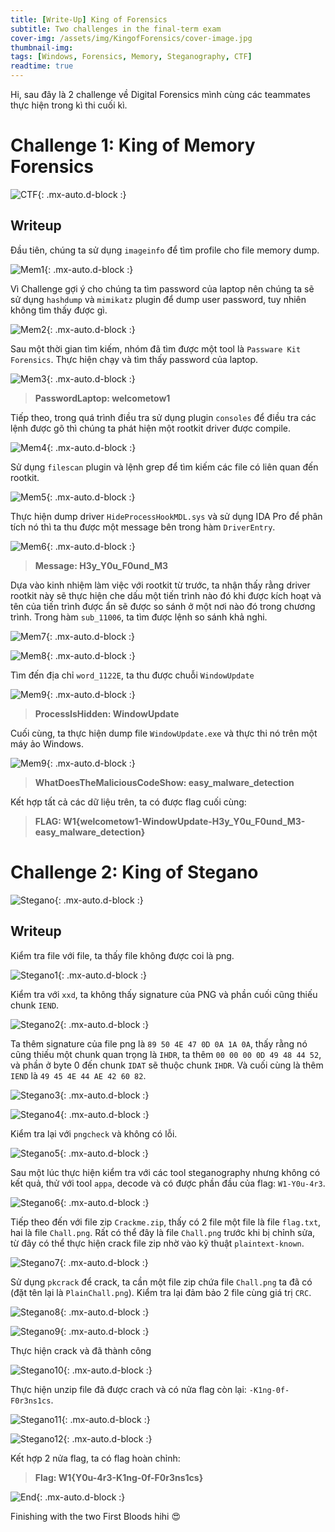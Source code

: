 ```yaml
---
title: [Write-Up] King of Forensics
subtitle: Two challenges in the final-term exam
cover-img: /assets/img/KingofForensics/cover-image.jpg
thumbnail-img:
tags: [Windows, Forensics, Memory, Steganography, CTF]
readtime: true
---
```


Hi, sau đây là 2 challenge về Digital Forensics mình cùng các teammates thực hiện trong kì thi cuối kì.

# **Challenge 1: King of Memory Forensics**

![CTF](/assets/img/KingofForensics/KingofMemory.png){: .mx-auto.d-block :}

## **Writeup**

Đầu tiên, chúng ta sử dụng `imageinfo` để tìm profile cho file memory dump.

![Mem1](/assets/img/KingofForensics/Mem1.png){: .mx-auto.d-block :}
 
Vì Challenge gợi ý cho chúng ta tìm password của laptop nên chúng ta sẽ sử dụng `hashdump` và `mimikatz` plugin để dump user password, tuy nhiên không tìm thấy được gì.

![Mem2](/assets/img/KingofForensics/Mem2.png){: .mx-auto.d-block :}
 
Sau một thời gian tìm kiếm, nhóm đã tìm được một tool là `Passware Kit Forensics`. Thực hiện chạy và tìm thấy password của laptop.

![Mem3](/assets/img/KingofForensics/Mem3.png){: .mx-auto.d-block :}
 
> **PasswordLaptop: welcometow1**

Tiếp theo, trong quá trình điều tra sử dụng plugin `consoles` để điều tra các lệnh được gõ thì chúng ta phát hiện một rootkit driver được compile.

![Mem4](/assets/img/KingofForensics/Mem4.png){: .mx-auto.d-block :}
 
Sử dụng `filescan` plugin và lệnh grep để tìm kiếm các file có liên quan đến rootkit.
 
![Mem5](/assets/img/KingofForensics/Mem5.png){: .mx-auto.d-block :}

Thực hiện dump driver `HideProcessHookMDL.sys` và sử dụng IDA Pro để phân tích nó thì ta thu được một message bên trong hàm `DriverEntry`.

![Mem6](/assets/img/KingofForensics/Mem6.png){: .mx-auto.d-block :}
 
> **Message: H3y_Y0u_F0und_M3**

Dựa vào kinh nhiệm làm việc với rootkit từ trước, ta nhận thấy rằng driver rootkit này sẽ thực hiện che dấu một tiến trình nào đó khi được kích hoạt và tên của tiến trình được ẩn sẽ được so sánh ở một nơi nào đó trong chương trình. Trong hàm `sub_11006`, ta tìm được lệnh so sánh khả nghi.

![Mem7](/assets/img/KingofForensics/Mem7.png){: .mx-auto.d-block :}

![Mem8](/assets/img/KingofForensics/Mem8.png){: .mx-auto.d-block :}
 
Tìm đến địa chỉ `word_1122E`, ta thu được chuỗi `WindowUpdate`

![Mem9](/assets/img/KingofForensics/Mem9.png){: .mx-auto.d-block :}
 
> **ProcessIsHidden: WindowUpdate**

Cuối cùng, ta thực hiện dump file `WindowUpdate.exe` và thực thi nó trên một máy ảo Windows.

![Mem9](/assets/img/KingofForensics/Mem10.png){: .mx-auto.d-block :}
 
> **WhatDoesTheMaliciousCodeShow: easy_malware_detection**

Kết hợp tất cả các dữ liệu trên, ta có được flag cuối cùng:

> **FLAG: W1{welcometow1-WindowUpdate-H3y_Y0u_F0und_M3-easy_malware_detection}**

# **Challenge 2: King of Stegano**

![Stegano](/assets/img/KingofForensics/KingofStegano.png){: .mx-auto.d-block :}

## **Writeup**

Kiểm tra file với file, ta thấy file không được coi là png.

![Stegano1](/assets/img/KingofForensics/Stegano1.png){: .mx-auto.d-block :}
 
Kiểm tra với `xxd`, ta không thấy signature của PNG và phần cuối cũng thiếu chunk `IEND`.

![Stegano2](/assets/img/KingofForensics/Stegano2.png){: .mx-auto.d-block :}
 
Ta thêm signature của file png là `89 50 4E 47 0D 0A 1A 0A`, thấy rằng nó cũng thiếu một chunk quan trọng là `IHDR`, ta thêm `00 00 00 0D 49 48 44 52`, và phần ở byte 0 đến chunk `IDAT` sẽ thuộc chunk `IHDR`. Và cuối cùng là thêm `IEND` là `49 45 4E 44 AE 42 60 82`.
 
![Stegano3](/assets/img/KingofForensics/Stegano3.png){: .mx-auto.d-block :}

![Stegano4](/assets/img/KingofForensics/Stegano4.png){: .mx-auto.d-block :}

Kiểm tra lại với `pngcheck` và không có lỗi.

![Stegano5](/assets/img/KingofForensics/Stegano5.png){: .mx-auto.d-block :}
 
Sau một lúc thực hiện kiểm tra với các tool steganography nhưng không có kết quả, thử với tool `appa`, decode và có được phần đầu của flag: `W1-Y0u-4r3`.

![Stegano6](/assets/img/KingofForensics/Stegano6.png){: .mx-auto.d-block :}
 
Tiếp theo đến với file zip `Crackme.zip`, thấy có 2 file một file là file `flag.txt`, hai là file `Chall.png`. Rất có thể đây là file `Chall.png` trước khi bị chỉnh sửa, từ đây có thể thực hiện crack file zip nhờ vào kỹ thuật  `plaintext-known`.

![Stegano7](/assets/img/KingofForensics/Stegano7.png){: .mx-auto.d-block :}
 
Sử dụng `pkcrack` để crack, ta cần một file zip chứa file `Chall.png` ta đã có (đặt tên lại là `PlainChall.png`). Kiểm tra lại đảm bảo 2 file cùng giá trị `CRC`.

![Stegano8](/assets/img/KingofForensics/Stegano8.png){: .mx-auto.d-block :}

![Stegano9](/assets/img/KingofForensics/Stegano9.png){: .mx-auto.d-block :}
 
 
Thực hiện crack và đã thành công
 
![Stegano10](/assets/img/KingofForensics/Stegano10.png){: .mx-auto.d-block :} 
 
Thực hiện unzip file đã được crach và có nửa flag còn lại: `-K1ng-0f-F0r3ns1cs`.

![Stegano11](/assets/img/KingofForensics/Stegano11.png){: .mx-auto.d-block :}

![Stegano12](/assets/img/KingofForensics/Stegano12.png){: .mx-auto.d-block :}

Kết hợp 2 nửa flag, ta có flag hoàn chỉnh:
 
> **Flag: W1{Y0u-4r3-K1ng-0f-F0r3ns1cs}**

![End](/assets/img/KingofForensics/End.png){: .mx-auto.d-block :}

Finishing with the two First Bloods hihi 😍